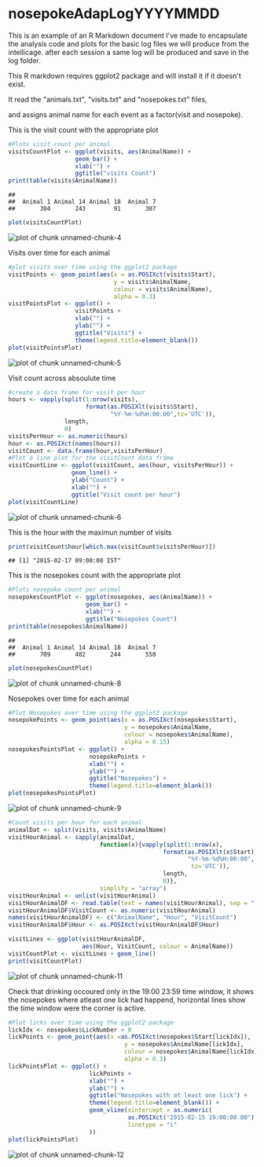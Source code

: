 nosepokeAdapLogYYYYMMDD
=======================

This is an example of an R Markdown document I've made to encapsulate
the analysis code and plots for the basic log files we will produce from the intellicage.
after each session a same log will be produced and save in the log folder.

This R markdown requires ggplot2 package and will install it if it doesn't exist.  


It read the "animals.txt", "visits.txt" and "nosepokes.txt" files,    

and assigns animal name for each event as a factor(visit and nosepoke).  



This is the visit count with the appropriate plot  

```r
#Plots visit count per animal
visitsCountPlot <- ggplot(visits, aes(AnimalName)) +
                   geom_bar() +
                   xlab("") +
                   ggtitle("visits Count")
print(table(visits$AnimalName))
```

```
## 
##  Animal 1 Animal 14 Animal 18  Animal 7 
##       304       243        91       307
```

```r
plot(visitsCountPlot)
```

![plot of chunk unnamed-chunk-4](figure/unnamed-chunk-4-1.png)

Visits over time for each animal   

```r
#plot visits over time using the ggplot2 package
visitPoints <- geom_point(aes(x = as.POSIXct(visits$Start),
                              y = visits$AnimalName,
                              colour = visits$AnimalName),
                              alpha = 0.3)
visitPointsPlot <- ggplot() +
                   visitPoints +
                   xlab("") +
                   ylab("") +
                   ggtitle("Visits") +
                   theme(legend.title=element_blank())
plot(visitPointsPlot)
```

![plot of chunk unnamed-chunk-5](figure/unnamed-chunk-5-1.png)

Visit count across absoulute time  

```r
#create a data frame for visit per hour
hours <- vapply(split(1:nrow(visits),
                      format(as.POSIXlt(visits$Start),
                             "%Y-%m-%d%H:00:00",tz='UTC')),
                length,
                0)
visitsPerHour <- as.numeric(hours)
hour <- as.POSIXct(names(hours))
visitCount <- data.frame(hour,visitsPerHour)
#Plot a line plot for the visitCount data frame
visitCountLine <- ggplot(visitCount, aes(hour, visitsPerHour)) +
                  geom_line() +
                  ylab("Count") +
                  xlab("") +
                  ggtitle("Visit count per hour")
plot(visitCountLine)
```

![plot of chunk unnamed-chunk-6](figure/unnamed-chunk-6-1.png)

This is the hour with the maximun number of visits  

```r
print(visitCount$hour[which.max(visitCount$visitsPerHour)])
```

```
## [1] "2015-02-17 09:00:00 IST"
```


This is the nosepokes count with the appropriate plot 

```r
#Plots nosepoke count per animal
nosepokesCountPlot <- ggplot(nosepokes, aes(AnimalName)) +
                      geom_bar() +
                      xlab("") +
                      ggtitle("Nosepokes Count")
print(table(nosepokes$AnimalName))
```

```
## 
##  Animal 1 Animal 14 Animal 18  Animal 7 
##       709       482       244       550
```

```r
plot(nosepokesCountPlot)
```

![plot of chunk unnamed-chunk-8](figure/unnamed-chunk-8-1.png)


Nosepokes over time for each animal

```r
#Plot Nosepokes over time using the ggplot2 package
nosepokePoints <- geom_point(aes(x = as.POSIXct(nosepokes$Start),
                                 y = nosepokes$AnimalName,
                                 colour = nosepokes$AnimalName),
                                 alpha = 0.15)
nosepokesPointsPlot <- ggplot() +
                       nosepokePoints +
                       xlab("") +
                       ylab("") +
                       ggtitle("Nosepokes") +
                       theme(legend.title=element_blank())
plot(nosepokesPointsPlot)
```

![plot of chunk unnamed-chunk-9](figure/unnamed-chunk-9-1.png)


```r
#Count visits per hour for each animal
animalDat <- split(visits, visits$AnimalName)
visitHourAnimal <- sapply(animalDat, 
                          function(x){vapply(split(1:nrow(x),
                                            format(as.POSIXlt(x$Start),
                                                   "%Y-%m-%d%H:00:00",
                                                    tz='UTC')),
                                            length,
                                            0)},
                          simplify = "array")
visitHourAnimal <- unlist(visitHourAnimal)
visitHourAnimalDF <- read.table(text = names(visitHourAnimal), sep = ".")
visitHourAnimalDF$VisitCount <- as.numeric(visitHourAnimal)
names(visitHourAnimalDF) <- c("AnimalName", "Hour", "VisitCount")
visitHourAnimalDF$Hour <- as.POSIXct(visitHourAnimalDF$Hour)
```


```r
visitLines <- ggplot(visitHourAnimalDF,
                     aes(Hour, VisitCount, colour = AnimalName))
visitCountPlot <- visitLines + geom_line()
print(visitCountPlot)
```

![plot of chunk unnamed-chunk-11](figure/unnamed-chunk-11-1.png)

Check that drinking occoured only in the 19:00 23:59 time window, it shows the nosepokes where atleast one lick had happend, horizontal lines show the time window were the corner is active.

```r
#Plot licks over time using the ggplot2 package
lickIdx <- nosepokes$LickNumber > 0
lickPoints <- geom_point(aes(x =as.POSIXct(nosepokes$Start[lickIdx]),
                                 y = nosepokes$AnimalName[lickIdx],
                                 colour = nosepokes$AnimalName[lickIdx]),
                                 alpha = 0.3)
lickPointsPlot <- ggplot() +
                       lickPoints +
                       xlab("") +
                       ylab("") +
                       ggtitle("Nosepokes with at least one lick") +
                       theme(legend.title=element_blank()) +
                       geom_vline(xintercept = as.numeric(
                                  as.POSIXct("2015-02-15 19:00:00.00"),
                                  linetype = "i"
                       ))
plot(lickPointsPlot)
```

![plot of chunk unnamed-chunk-12](figure/unnamed-chunk-12-1.png)

